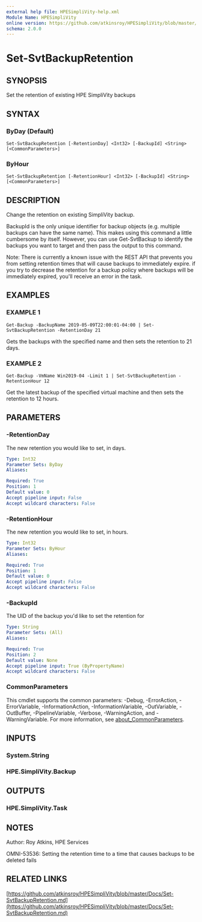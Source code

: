 ```yaml
---
external help file: HPESimpliVity-help.xml
Module Name: HPESimpliVity
online version: https://github.com/atkinsroy/HPESimpliVity/blob/master/Docs/Set-SvtBackupRetention.md
schema: 2.0.0
---
```


# Set-SvtBackupRetention

## SYNOPSIS
Set the retention of existing HPE SimpliVity backups

## SYNTAX

### ByDay (Default)
```
Set-SvtBackupRetention [-RetentionDay] <Int32> [-BackupId] <String> [<CommonParameters>]
```

### ByHour
```
Set-SvtBackupRetention [-RetentionHour] <Int32> [-BackupId] <String> [<CommonParameters>]
```

## DESCRIPTION
Change the retention on existing SimpliVity backup.

BackupId is the only unique identifier for backup objects (e.g.
multiple backups can have the same
name).
This makes using this command a little cumbersome by itself.
However, you can use Get-SvtBackup
to identify the backups you want to target and then pass the output to this command.

Note: There is currently a known issue with the REST API that prevents you from setting retention times
that will cause backups to immediately expire.
if you try to decrease the retention for a backup policy
where backups will be immediately expired, you'll receive an error in the task.

## EXAMPLES

### EXAMPLE 1
```
Get-Backup -BackupName 2019-05-09T22:00:01-04:00 | Set-SvtBackupRetention -RetentionDay 21
```

Gets the backups with the specified name and then sets the retention to 21 days.

### EXAMPLE 2
```
Get-Backup -VmName Win2019-04 -Limit 1 | Set-SvtBackupRetention -RetentionHour 12
```

Get the latest backup of the specified virtual machine and then sets the retention to 12 hours.

## PARAMETERS

### -RetentionDay
The new retention you would like to set, in days.

```yaml
Type: Int32
Parameter Sets: ByDay
Aliases:

Required: True
Position: 1
Default value: 0
Accept pipeline input: False
Accept wildcard characters: False
```

### -RetentionHour
The new retention you would like to set, in hours.

```yaml
Type: Int32
Parameter Sets: ByHour
Aliases:

Required: True
Position: 1
Default value: 0
Accept pipeline input: False
Accept wildcard characters: False
```

### -BackupId
The UID of the backup you'd like to set the retention for

```yaml
Type: String
Parameter Sets: (All)
Aliases:

Required: True
Position: 2
Default value: None
Accept pipeline input: True (ByPropertyName)
Accept wildcard characters: False
```

### CommonParameters
This cmdlet supports the common parameters: -Debug, -ErrorAction, -ErrorVariable, -InformationAction, -InformationVariable, -OutVariable, -OutBuffer, -PipelineVariable, -Verbose, -WarningAction, and -WarningVariable. For more information, see [about_CommonParameters](http://go.microsoft.com/fwlink/?LinkID=113216).

## INPUTS

### System.String
### HPE.SimpliVity.Backup
## OUTPUTS

### HPE.SimpliVity.Task
## NOTES
Author: Roy Atkins, HPE Services

OMNI-53536: Setting the retention time to a time that causes backups to be deleted fails

## RELATED LINKS

[https://github.com/atkinsroy/HPESimpliVity/blob/master/Docs/Set-SvtBackupRetention.md](https://github.com/atkinsroy/HPESimpliVity/blob/master/Docs/Set-SvtBackupRetention.md)

